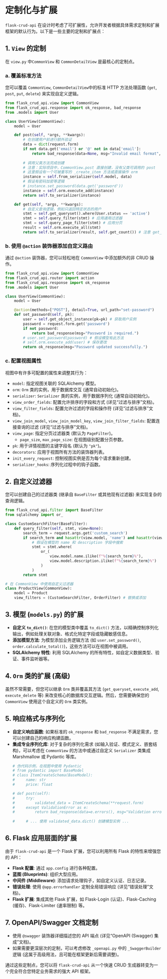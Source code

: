 # 定制化与扩展

`flask-crud-api` 在设计时考虑了可扩展性，允许开发者根据具体需求定制和扩展框架的默认行为。以下是一些主要的定制和扩展点：

## 1. `View` 的定制

在 `view.py` 中`CommonView` 和 `CommonDetailView` 是最核心的定制点。

### a. 覆盖标准方法

您可以覆盖 `CommonView`, `CommonDetailView`中的标准 HTTP 方法处理函数 (`get`, `post`, `put`, `delete`) 来实现自定义逻辑。

```python
from flask_crud_api.view import CommonView
from flask_crud_api.response import ok_response, bad_response
from .models import User

class UserView(CommonView):
    model = User

    def post(self, *args, **kwargs):
        # 在创建用户前进行额外验证
        data = dict(request.form)
        if not data.get('email') or '@' not in data['email']:
            return bad_response(data=None, msg="Invalid email format", code=400)
        
        # 调用父类方法完成创建
        # 注意：实际项目中，CommonView.post 直接创建，没有父类可调用的 post
        # 这里假设有一个可被重写的 _create_item 方法或直接操作 orm
        instance = self.from_serializer(self.model, data)
        # 假设有密码加密等逻辑
        # instance.set_password(data.get('password')) 
        instance = self.orm.execute_add(instance)
        return self.to_serializer(instance)

    def get(self, *args, **kwargs):
        # 自定义查询逻辑，例如只返回特定状态的用户
        stmt = self.get_queryset().where(User.status == 'active')
        stmt = self.query_filter(stmt) # 应用通用过滤器
        stmt = self.query_page_filter(stmt) # 应用分页
        result = self.orm.execute_all(stmt)
        return self.to_serializer(result, self.get_count()) # 注意 get_count 也可能需要调整
```

### b. 使用 `@action` 装饰器添加自定义路由

通过 `@action` 装饰器，您可以轻松地在 `CommonView` 中添加额外的非 CRUD 操作。

```python
from flask_crud_api.view import CommonView
from flask_crud_api.router import action
from flask_crud_api.response import ok_response
from .models import User

class UserView(CommonView):
    model = User

    @action(methods=["POST"], detail=True, url_path="set-password")
    def set_password(self, pk):
        user = self.get_object_instance(pk=pk) # 获取用户实例
        password = request.form.get('password')
        if not password:
            return bad_response(msg="Password is required.")
        # user.set_password(password) # 假设模型有此方法
        # self.orm.execute_add(user) # 保存更改
        return ok_response(msg="Password updated successfully.")
```

### c. 配置视图属性

视图中有许多可配置的属性来调整其行为：

-   `model`: 指定视图关联的 SQLAlchemy 模型。
-   `orm`: `Orm` 类的实例，用于数据库交互 (通常自动初始化)。
-   `serializer`: `Serializer` 类的实例，用于数据序列化 (通常自动初始化)。
-   `view_order_fields`: 配置允许排序的字段和方式 (详见“过滤与排序”文档)。
-   `view_filter_fields`: 配置允许过滤的字段和操作符 (详见“过滤与排序”文档)。
-   `view_join_model`, `view_join_model_key`, `view_join_filter_fields`: 配置连接查询的过滤 (详见“过滤与排序”文档)。
-   `view_page`: 指定分页过滤器类 (默认为 `PageFilter`)。
    -   `page_size`, `max_page_size`: 在视图级别配置分页参数。
-   `pk`: 用于详情视图的主键字段名 (默认为 `"pk"`)。
-   `decorators`: 应用于视图所有方法的装饰器列表。
-   `init_every_request`: 控制视图实例是否为每个请求重新创建。
-   `serializer_hooks`: 序列化过程中的钩子函数。

## 2. 自定义过滤器

您可以创建自己的过滤器类 (继承自 `BaseFilter` 或其他现有过滤器) 来实现复杂的查询逻辑。

```python
from flask_crud_api.filter import BaseFilter
from sqlalchemy import or_

class CustomSearchFilter(BaseFilter):
    def query_filter(self, stmt, view=None):
        search_term = request.args.get('custom_search')
        if search_term and hasattr(view.model, 'name') and hasattr(view.model, 'description'):
            # 假设在模型的 name 和 description 字段中搜索
            stmt = stmt.where(
                or_(
                    view.model.name.ilike(f"%{search_term}%"),
                    view.model.description.ilike(f"%{search_term}%")
                )
            )
        return stmt

# 在 CommonView 中使用自定义过滤器
class ProductView(CommonView):
    model = Product
    view_filters = (CustomSearchFilter, OrderFilter) # 替换或添加
```

## 3. 模型 (`models.py`) 的扩展

-   **自定义 `to_dict()`**: 在您的模型类中覆盖 `to_dict()` 方法，以精确控制序列化输出，例如处理关联对象、格式化特定字段或隐藏敏感信息。
-   **添加模型方法**: 为模型添加业务逻辑方法 (如 `user.set_password()`, `order.calculate_total()`)，这些方法可以在视图中被调用。
-   **SQLAlchemy 特性**: 利用 SQLAlchemy 的所有特性，如自定义数据类型、验证、事件监听器等。

## 4. `Orm` 类的扩展 (高级)

虽然不常需要，但您可以继承 `Orm` 类并覆盖其方法 (`get_queryset`, `execute_add`, `execute_delete` 等) 来改变核心的数据库交互逻辑。然后，您需要确保您的 `CommonView` 使用这个自定义的 `Orm` 类实例。

## 5. 响应格式与序列化

-   **自定义响应函数**: 如果标准的 `ok_response` 和 `bad_response` 不满足需求，您可以创建自己的响应构建函数。
-   **集成专业序列化库**: 对于复杂的序列化需求 (如输入验证、模式定义、嵌套结构)，可以考虑在 `CommonView` 的方法中或通过自定义 `Serializer` 类集成 Marshmallow 或 Pydantic 等库。
    ```python
    # 伪代码示例，在视图中使用 Pydantic
    # from pydantic import BaseModel
    # class ItemCreateSchema(BaseModel):
    #     name: str
    #     price: float

    # def post(self):
    #     try:
    #         validated_data = ItemCreateSchema(**request.form)
    #     except ValidationError as e:
    #         return bad_response(data=e.errors(), msg="Validation error", code=400)
        
    #     # ... 使用 validated_data.dict() 创建模型实例 ...
    ```

## 6. Flask 应用层面的扩展

由于 `flask-crud-api` 是一个 Flask 扩展，您可以利用所有 Flask 的特性来增强您的 API：

-   **Flask 配置**: 通过 `app.config` 进行各种配置。
-   **蓝图 (Blueprints)**: 组织大型应用。
-   **中间件 (Middleware)**: 添加请求处理钩子，如自定义认证、日志记录。
-   **错误处理**: 使用 `@app.errorhandler` 定制全局错误响应 (详见“错误处理”文档)。
-   **Flask 扩展**: 集成其他 Flask 扩展，如 Flask-Login (认证)、Flask-Caching (缓存)、Flask-Limiter (速率限制) 等。

## 7. OpenAPI/Swagger 文档定制

-   使用 `@swagger` 装饰器详细描述您的 API 端点 (详见“OpenAPI (Swagger) 集成”文档)。
-   如果需要更深层次的定制，可以考虑修改 `_openapi.py` 中的 `_SwaggerBuilder` 逻辑 (这属于高级用法，且可能在框架更新后需要调整)。

通过这些定制点，您可以将 `flask-crud-api` 从一个快速 CRUD 生成器转变为一个完全符合您特定业务需求的强大 API 框架。